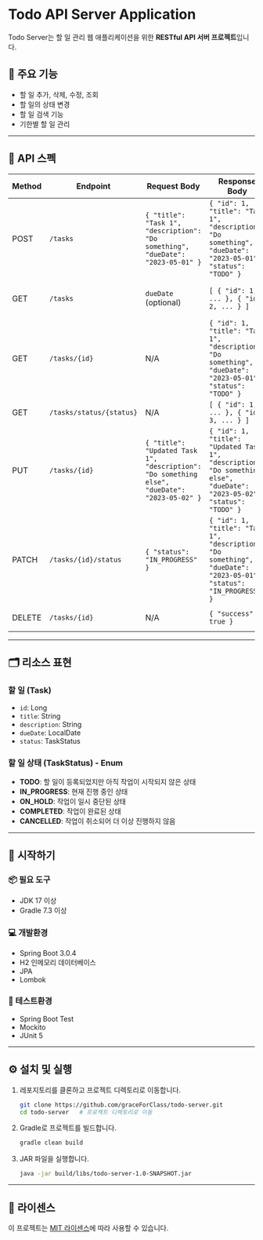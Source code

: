 # Todo API Server Application

Todo Server는 할 일 관리 웹 애플리케이션을 위한 **RESTful API 서버 프로젝트**입니다.

## 📌 주요 기능
- 할 일 추가, 삭제, 수정, 조회
- 할 일의 상태 변경
- 할 일 검색 기능
- 기한별 할 일 관리

---

## 📝 API 스펙

| Method | Endpoint              | Request Body                                                                 | Response Body                                                                                                              | Description                               |
|--------|-----------------------|------------------------------------------------------------------------------|----------------------------------------------------------------------------------------------------------------------------|-------------------------------------------|
| POST   | `/tasks`              | `{ "title": "Task 1", "description": "Do something", "dueDate": "2023-05-01" }` | `{ "id": 1, "title": "Task 1", "description": "Do something", "dueDate": "2023-05-01", "status": "TODO" }`       | 새로운 할 일 생성                        |
| GET    | `/tasks`              | `dueDate` (optional)                                                         | `[ { "id": 1, ... }, { "id": 2, ... } ]`                                                                                | 모든 할 일 조회(마감일 필터링 가능)      |
| GET    | `/tasks/{id}`         | N/A                                                                          | `{ "id": 1, "title": "Task 1", "description": "Do something", "dueDate": "2023-05-01", "status": "TODO" }`       | 특정 ID의 할 일 조회                     |
| GET    | `/tasks/status/{status}` | N/A                                                                     | `[ { "id": 1, ... }, { "id": 3, ... } ]`                                                                                 | 특정 상태의 할 일 조회                   |
| PUT    | `/tasks/{id}`         | `{ "title": "Updated Task 1", "description": "Do something else", "dueDate": "2023-05-02" }` | `{ "id": 1, "title": "Updated Task 1", "description": "Do something else", "dueDate": "2023-05-02", "status": "TODO" }` | 특정 ID의 할 일 수정                     |
| PATCH  | `/tasks/{id}/status`  | `{ "status": "IN_PROGRESS" }`                                              | `{ "id": 1, "title": "Task 1", "description": "Do something", "dueDate": "2023-05-01", "status": "IN_PROGRESS" }` | 특정 ID의 할 일 상태 변경                |
| DELETE | `/tasks/{id}`         | N/A                                                                          | `{ "success": true }`                                                                                                    | 특정 ID의 할 일 삭제                     |

---

## 🗂️ 리소스 표현

### 할 일 (Task)
- `id`: Long
- `title`: String
- `description`: String
- `dueDate`: LocalDate
- `status`: TaskStatus

### 할 일 상태 (TaskStatus) - Enum
- **TODO**: 할 일이 등록되었지만 아직 작업이 시작되지 않은 상태
- **IN_PROGRESS**: 현재 진행 중인 상태
- **ON_HOLD**: 작업이 일시 중단된 상태
- **COMPLETED**: 작업이 완료된 상태
- **CANCELLED**: 작업이 취소되어 더 이상 진행하지 않음

---

## 🚀 시작하기

### 📦 필요 도구
- JDK 17 이상
- Gradle 7.3 이상

### 💻 개발환경
- Spring Boot 3.0.4
- H2 인메모리 데이터베이스
- JPA
- Lombok

### 🧪 테스트환경
- Spring Boot Test
- Mockito
- JUnit 5

---

## ⚙️ 설치 및 실행

1. 레포지토리를 클론하고 프로젝트 디렉토리로 이동합니다.
   ```bash
   git clone https://github.com/graceForClass/todo-server.git
   cd todo-server   # 프로젝트 디렉토리로 이동
   ```

2. Gradle로 프로젝트를 빌드합니다.
   ```bash
   gradle clean build
   ```

3. JAR 파일을 실행합니다.
   ```bash
   java -jar build/libs/todo-server-1.0-SNAPSHOT.jar
   ```

---

## 📄 라이센스
이 프로젝트는 [MIT 라이센스](https://opensource.org/licenses/MIT)에 따라 사용할 수 있습니다.

